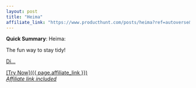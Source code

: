 ```yaml
---
layout: post
title: "Heima"
affiliate_link: "https://www.producthunt.com/posts/heima?ref=autoverse&utm_source=autoverse"
---
```


**Quick Summary**: Heima: <p>
            The fun way to stay tidy!
          </p>
          <p>
            <a href="https://www.producthunt.com/posts/heima?utm_campaign=producthunt-atom-posts-feed&amp;utm_medium=rss-feed&amp;utm_source=producthunt-atom-posts-feed">Di...

[Try Now]({{ page.affiliate_link }})  
*Affiliate link included*
